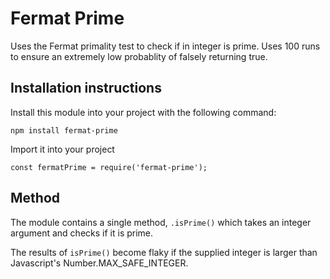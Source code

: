 # Fermat Prime

Uses the Fermat primality test to check if in integer is prime. Uses 100 runs to ensure
an extremely low probablity of falsely returning true.

## Installation instructions

Install this module into your project with the following command:
```
npm install fermat-prime
```

Import it into your project
```
const fermatPrime = require('fermat-prime');
```

## Method

The module contains a single method, `.isPrime()` which takes an integer argument and checks
if it is prime.

The results of `isPrime()` become flaky if the supplied integer is larger than Javascript's
Number.MAX_SAFE_INTEGER.
